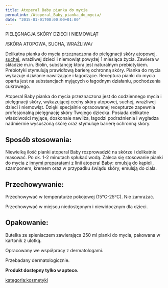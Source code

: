 ```yaml
---
title: Atoperal Baby pianka do mycia
permalink: /Atoperal_Baby_pianka_do_mycia/
date: "2015-01-01T00:00:00+01:00"
---
```


PIELĘGNACJA SKÓRY DZIECI I NIEMOWLĄT

/SKÓRA ATOPOWA, SUCHA, WRAŻLIWA/

Delikatna pianka do mycia przeznaczona do pielęgnacji [skóry atopowej](/atopedia/skóra_atopowa "wikilink"), [suchej](/atopedia/sucha_skóra "wikilink"), wrażliwej dzieci i niemowląt powyżej 1 miesiąca życia. Zawiera w składzie m.in. Biolin, substancję która jest naturalnym prebiotykiem. Prebiotyki stymulują prawidłową barierę ochronną skóry. Pianka do mycia wykazuje działanie nawilżające i łagodzące. Receptura pianki do mycia oparta jest na substancjach myjących o łagodnym działaniu, pochodzenia cukrowego.

Atoperal Baby pianka do mycia przeznaczona jest do codziennego mycia i pielęgnacji skóry, wykazującej cechy skóry atopowej, suchej, wrażliwej dzieci i niemowląt. Dzięki specjalnie opracowanej recepturze zapewnia profesjonalną pielęgnację skóry Twojego dziecka. Posiada delikatne właściwości myjące, doskonale nawilża, łagodzi podrażnienia i wygładza nadmiernie wysuszoną skórę oraz stymuluje barierę ochronną skóry.

Sposób stosowania:
------------------

Niewielką ilość pianki atoperal Baby rozprowadzić na skórze i delikatnie masować. Po ok. 1-2 minutach spłukać wodą. Zaleca się stosowanie pianki do mycia z [innymi preparatami](/atopedia/atoperal "wikilink") z linii atoperal Baby: emulsją do kąpieli, szamponem, kremem oraz w przypadku świądu skóry, emulsją do ciała.

Przechowywanie:
---------------

Przechowywać w temperaturze pokojowej (15°C-25°C). Nie zamrażać.

Przechowywać w miejscu niedostępnym i niewidocznym dla dzieci.

Opakowanie:
-----------

Butelka ze spieniaczem zawierająca 250 ml pianki do mycia, pakowana w kartonik z ulotką.

Opracowany we współpracy z dermatologami.

Przebadany dermatologicznie.

**Produkt dostępny tylko w aptece.**

[kategoria:kosmetyki](/atopedia/kategoria:kosmetyki "wikilink")